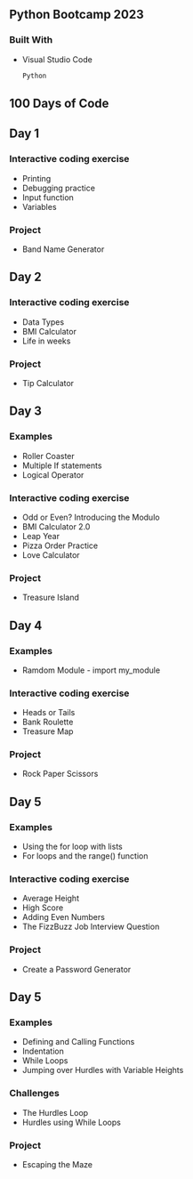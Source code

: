 <!-- ABOUT THE PROJECT -->
## Python Bootcamp 2023

### Built With

* Visual Studio Code
  ```sh
  Python
  ```

## 100 Days of Code

## Day 1

  ### Interactive coding exercise
   * Printing
   * Debugging practice
   * Input function
   * Variables

  ### Project
   * Band Name Generator

## Day 2

  ### Interactive coding exercise
   * Data Types
   * BMI Calculator
   * Life in weeks

  ### Project
   * Tip Calculator

## Day 3

  ### Examples
   * Roller Coaster 
   * Multiple If statements
   * Logical Operator

  ### Interactive coding exercise
   * Odd or Even? Introducing the Modulo
   * BMI Calculator 2.0
   * Leap Year
   * Pizza Order Practice
   * Love Calculator

  ### Project
   * Treasure Island

## Day 4

  ### Examples
   * Ramdom Module - import my_module

  ### Interactive coding exercise
   * Heads or Tails
   * Bank Roulette
   * Treasure Map

  ### Project
   * Rock Paper Scissors

## Day 5

  ### Examples
   * Using the for loop with lists
   * For loops and the range() function

  ### Interactive coding exercise
   * Average Height
   * High Score
   * Adding Even Numbers
   * The FizzBuzz Job Interview Question

  ### Project
   * Create a Password Generator


## Day 5

  ### Examples
   * Defining and Calling Functions
   * Indentation
   * While Loops
   * Jumping over Hurdles with Variable Heights

  ### Challenges
   * The Hurdles Loop
   * Hurdles using While Loops


  ### Project
   * Escaping the Maze

